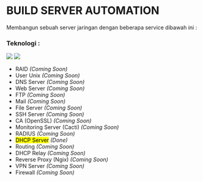 # BUILD SERVER AUTOMATION
Membangun sebuah server jaringan dengan beberapa service dibawah ini :
### Teknologi :
<a href="#"><img src="https://img.shields.io/badge/Debian9-Server-_.svg?logo=debian"></a>
<a href="#"><img src="https://img.shields.io/badge/Bash-SHELL-_.svg?logo=terminal"></a>

- RAID <i>(Coming Soon)</i>
- User Unix <i>(Coming Soon)</i>
- DNS Server <i>(Coming Soon)</i>
- Web Server <i>(Coming Soon)</i>
- FTP <i>(Coming Soon)</i>
- Mail <i>(Coming Soon)</i>
- File Server <i>(Coming Soon)</i>
- SSH Server <i>(Coming Soon)</i>
- CA (OpenSSL) <i>(Coming Soon)</i>
- Monitoring Server (Cacti) <i>(Coming Soon)</i>
- RADIUS <i>(Coming Soon)</i>
- <mark>DHCP Server</mark> <i>(Done)</i>
- Routing <i>(Coming Soon)</i>
- DHCP Relay <i>(Coming Soon)</i>
- Reverse Proxy (Ngix) <i>(Coming Soon)</i>
- VPN Server <i>(Coming Soon)</i>
- Firewall <i>(Coming Soon)</i>